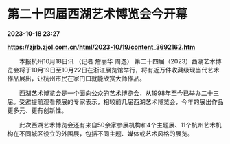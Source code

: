 # 第二十四届西湖艺术博览会今开幕

**2023-10-18 23:27**

**https://zjrb.zjol.com.cn/html/2023-10/19/content_3692162.htm**

　　本报杭州10月18日讯 （记者 詹丽华 周逸） 第二十四届（2023）西湖艺术博览会将于10月19日至10月22日在浙江展览馆举行，将有近万件收藏级现当代艺术作品展出，让杭州市民在家门口就能欣赏大师作品。

　　西湖艺术博览会是一个面向公众的艺术博览会，从1998年至今已举办二十三届。受邀提前观看预展的专家表示，相较前几届西湖艺术博览会，今年的展出作品更多元、更有创新性。

　　此次西湖艺术博览会还有来自50余家参展机构和4个主题展、11个杭州艺术机构在不同城区设立的外围展，包括不同主题、媒体或艺术风格的展览。